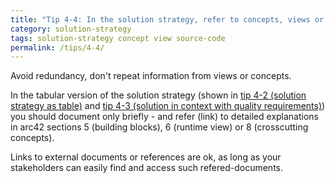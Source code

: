 ```yaml
---
title: "Tip 4-4: In the solution strategy, refer to concepts, views or code!"
category: solution-strategy
tags: solution-strategy concept view source-code
permalink: /tips/4-4/
---
```


Avoid redundancy, don't repeat information from views or concepts.

In the tabular version of the solution strategy (shown in [tip 4-2 (solution strategy as table)](/tips/4-2) and [tip 4-3 (solution in context with quality requirements)](/tips/4-3)) you should document only briefly -
and refer (link) to detailed explanations in arc42 sections 5 (building blocks),
6 (runtime view) or 8 (crosscutting concepts).

Links to external documents or references are ok, as long as your stakeholders
can easily find and access such refered-documents.
